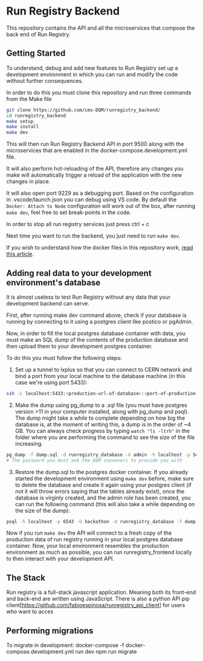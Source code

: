 # Run Registry Backend

This repository contains the API and all the microservices that compose the back end of Run Registry.

## Getting Started

To understand, debug and add new features to Run Registry set up a development environment in which you can run and modify the code without further consequences.

In order to do this you must clone this repository and run three commands from the Make file

```bash
git clone https://github.com/cms-DQM/runregistry_backend/
cd runregistry_backend
make setup
make install
make dev
```

This will then run Run Registry Backend API in port 9500 along with the microservices that are enabled in the docker-compose.development.yml file.

It will also perform hot-reloading of the API, therefore any changes you make will automatically trigger a reload of the application with the new changes in place.

It will also open port 9229 as a debugging port. Based on the configuration in .vscode/launch.json you can debug using VS code. By default the `Docker: Attach to Node` configuration will work out of the box, after running `make dev`, feel free to set break-points in the code.

In order to stop all run registry services just press ctrl + c

Next time you want to run the backend, you just need to run `make dev`.

If you wish to understand how the docker files in this repository work, [read this article](https://jdlm.info/articles/2019/09/06/lessons-building-node-app-docker.html).

## Adding real data to your development environment's database

It is almost useless to test Run Registry without any data that your development backend can serve.

First, after running make dev command above, check if your database is running by connecting to it using a postgres client like postico or pgAdmin.

Now, in order to fill the local postgres database container with data, you must make an SQL dump of the contents of the production database and then upload them to your development postgres container.

To do this you must follow the following steps:

1. Set up a tunnel to lxplus so that you can connect to CERN network and bind a port from your local machine to the database machine (in this case we're using port 5433):

```bash
ssh -L localhost:5433:<production-url-of-database>:<port-of-production-database> <your-username>@lxplus.cern.ch
```

2. Make the dump using pg_dump to a .sql file (you must have postgres version >11 in your computer installed, along with pg_dump and psql). The dump might take a while to complete depending on how big the database is, at the moment of writing this, a dump is in the order of ~4 GB. You can always check progress by typing `watch "ls -ltrh"` in the folder where you are performing the command to see the size of the file increasing.

```bash
pg_dump -f dump.sql -d runregistry_database -U admin -h localhost -p 5433
# The password you must ask the DQM conveners to provide you with
```

3. Restore the dump.sql to the postgres docker container. If you already started the development environment using `make dev` before, make sure to delete the database and create it again using your postgres client (if not it will throw errors saying that the tables already exist), once the database is virginly created, and the admin role has been created, you can run the following command (this will also take a while depending on the size of the dump):

```bash
psql -h localhost -p 6543 -U hackathon -d runregistry_database -f dump.sql
```

Now if you run `make dev` the API will connect to a fresh copy of the production data of run registry running in your local postgres database container. Now, your local environment resembles the production environment as much as possible, you can run runregistry_frontend locally to then interact with your development API.

## The Stack

Run registry is a full-stack javascript application. Meaning both its front-end and back-end are written using JavaScript. There is also a python API pip client[https://github.com/fabioespinosa/runregistry_api_client] for users who want to acces

## Performing migrations

To migrate in development: docker-compose -f docker-compose.development.yml run dev npm run migrate
